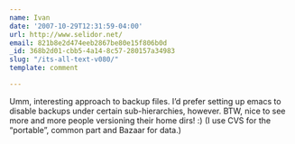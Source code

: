 ```yaml
---
name: Ivan
date: '2007-10-29T12:31:59-04:00'
url: http://www.selidor.net/
email: 821b8e2d474eeb2867be80e15f806b0d
_id: 368b2d01-cbb5-4a14-8c57-280157a34983
slug: "/its-all-text-v080/"
template: comment

---
```


Umm, interesting approach to backup files. I’d prefer setting up emacs to disable backups under certain sub-hierarchies, however. BTW, nice to see more and more people versioning their home dirs! :) (I use CVS for the “portable”, common part and Bazaar for data.)
